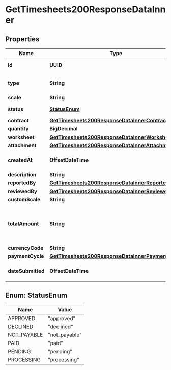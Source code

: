 

# GetTimesheets200ResponseDataInner


## Properties

| Name | Type | Description | Notes |
|------------ | ------------- | ------------- | -------------|
|**id** | **UUID** | Unique identifier of this resource. |  |
|**type** | **String** | Deprecated - it is always \&quot;work\&quot; |  |
|**scale** | **String** |  |  [optional] |
|**status** | [**StatusEnum**](#StatusEnum) | status of invoice adjustment |  |
|**contract** | [**GetTimesheets200ResponseDataInnerContract**](GetTimesheets200ResponseDataInnerContract.md) |  |  |
|**quantity** | **BigDecimal** |  |  |
|**worksheet** | [**GetTimesheets200ResponseDataInnerWorksheet**](GetTimesheets200ResponseDataInnerWorksheet.md) |  |  |
|**attachment** | [**GetTimesheets200ResponseDataInnerAttachment**](GetTimesheets200ResponseDataInnerAttachment.md) |  |  |
|**createdAt** | **OffsetDateTime** | Long date-time format following ISO-8601 |  |
|**description** | **String** |  |  |
|**reportedBy** | [**GetTimesheets200ResponseDataInnerReportedBy**](GetTimesheets200ResponseDataInnerReportedBy.md) |  |  |
|**reviewedBy** | [**GetTimesheets200ResponseDataInnerReviewedBy**](GetTimesheets200ResponseDataInnerReviewedBy.md) |  |  |
|**customScale** | **String** |  |  [optional] |
|**totalAmount** | **String** | is equal to quantity times rate of active work statement + bonus in this record |  |
|**currencyCode** | **String** |  |  |
|**paymentCycle** | [**GetTimesheets200ResponseDataInnerPaymentCycle**](GetTimesheets200ResponseDataInnerPaymentCycle.md) |  |  [optional] |
|**dateSubmitted** | **OffsetDateTime** | Long date-time format following ISO-8601 |  |



## Enum: StatusEnum

| Name | Value |
|---- | -----|
| APPROVED | &quot;approved&quot; |
| DECLINED | &quot;declined&quot; |
| NOT_PAYABLE | &quot;not_payable&quot; |
| PAID | &quot;paid&quot; |
| PENDING | &quot;pending&quot; |
| PROCESSING | &quot;processing&quot; |



